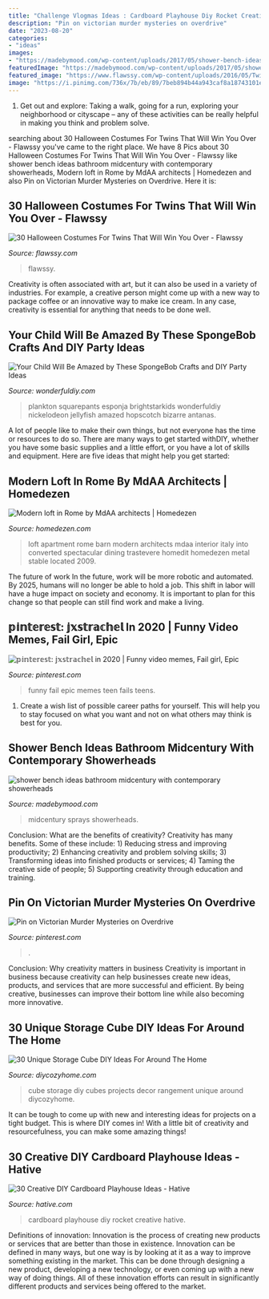 ```yaml
---
title: "Challenge Vlogmas Ideas : Cardboard Playhouse Diy Rocket Creative Hative"
description: "Pin on victorian murder mysteries on overdrive"
date: "2023-08-20"
categories:
- "ideas"
images:
- "https://madebymood.com/wp-content/uploads/2017/05/shower-bench-ideas-bathroom-midcentury-with-roof-top-mounted-towel-bars.jpg"
featuredImage: "https://madebymood.com/wp-content/uploads/2017/05/shower-bench-ideas-bathroom-midcentury-with-roof-top-mounted-towel-bars.jpg"
featured_image: "https://www.flawssy.com/wp-content/uploads/2016/05/Twin-Girl-Halloween-Costume-Ideas-2.jpg"
image: "https://i.pinimg.com/736x/7b/eb/89/7beb894b44a943caf8a18743101e9aa4.jpg"
---
```



1. Get out and explore: Taking a walk, going for a run, exploring your neighborhood or cityscape – any of these activities can be really helpful in making you think and problem solve. 

	

		
searching about 30 Halloween Costumes For Twins That Will Win You Over - Flawssy you've came to the right place. We have 8 Pics about 30 Halloween Costumes For Twins That Will Win You Over - Flawssy like shower bench ideas bathroom midcentury with contemporary showerheads, Modern loft in Rome by MdAA architects | Homedezen and also Pin on Victorian Murder Mysteries on Overdrive. Here it is:
		
    
## 30 Halloween Costumes For Twins That Will Win You Over - Flawssy

<img loading=lazy src="https://www.flawssy.com/wp-content/uploads/2016/05/Twin-Girl-Halloween-Costume-Ideas-2.jpg" onerror="this.onerror=null;this.src='https://tse3.mm.bing.net/th?id=OIP.1eQkiYptdGEzoTmGkkNBwgHaLH&amp;pid=15.1';" alt="30 Halloween Costumes For Twins That Will Win You Over - Flawssy">

_Source: flawssy.com_

>flawssy. 

	

Creativity is often associated with art, but it can also be used in a variety of industries. For example, a creative person might come up with a new way to package coffee or an innovative way to make ice cream. In any case, creativity is essential for anything that needs to be done well.

    
## Your Child Will Be Amazed By These SpongeBob Crafts And DIY Party Ideas

<img loading=lazy src="https://cdn.wonderfuldiy.com/wp-content/uploads/2016/02/plankton-toilet-paper-craft.jpg" onerror="this.onerror=null;this.src='https://tse4.mm.bing.net/th?id=OIP.kw4eNeNsy9Y1fwwvl7KSVQHaJ4&amp;pid=15.1';" alt="Your Child Will Be Amazed by These SpongeBob Crafts and DIY Party Ideas">

_Source: wonderfuldiy.com_

>plankton squarepants esponja brightstarkids wonderfuldiy nickelodeon jellyfish amazed hopscotch bizarre antanas. 

	

A lot of people like to make their own things, but not everyone has the time or resources to do so. There are many ways to get started withDIY, whether you have some basic supplies and a little effort, or you have a lot of skills and equipment. Here are five ideas that might help you get started: 

    
## Modern Loft In Rome By MdAA Architects | Homedezen

<img loading=lazy src="http://www.homedezen.com/wp-content/uploads/2014/10/Modern-loft-in-Rome-by-MdAA-architects-04.jpg" onerror="this.onerror=null;this.src='https://tse2.mm.bing.net/th?id=OIP.PgCH05rEIWEZ2yXq5hyU_QHaLH&amp;pid=15.1';" alt="Modern loft in Rome by MdAA architects | Homedezen">

_Source: homedezen.com_

>loft apartment rome barn modern architects mdaa interior italy into converted spectacular dining trastevere homedit homedezen metal stable located 2009. 

	

The future of work
In the future, work will be more robotic and automated. By 2025, humans will no longer be able to hold a job. This shift in labor will have a huge impact on society and economy. It is important to plan for this change so that people can still find work and make a living.

    
## 𝕡𝕚𝕟𝕥𝕖𝕣𝕖𝕤𝕥: 𝕛𝕩𝕤𝕥𝕣𝕒𝕔𝕙𝕖𝕝 In 2020 | Funny Video Memes, Fail Girl, Epic

<img loading=lazy src="https://i.pinimg.com/736x/7b/eb/89/7beb894b44a943caf8a18743101e9aa4.jpg" onerror="this.onerror=null;this.src='https://tse4.mm.bing.net/th?id=OIP.RzjZIZ_PLqx_WaTT5ppR9QHaNK&amp;pid=15.1';" alt="𝕡𝕚𝕟𝕥𝕖𝕣𝕖𝕤𝕥: 𝕛𝕩𝕤𝕥𝕣𝕒𝕔𝕙𝕖𝕝 in 2020 | Funny video memes, Fail girl, Epic">

_Source: pinterest.com_

>funny fail epic memes teen fails teens. 

	

1. Create a wish list of possible career paths for yourself. This will help you to stay focused on what you want and not on what others may think is best for you. 

    
## Shower Bench Ideas Bathroom Midcentury With Contemporary Showerheads

<img loading=lazy src="https://madebymood.com/wp-content/uploads/2017/05/shower-bench-ideas-bathroom-midcentury-with-roof-top-mounted-towel-bars.jpg" onerror="this.onerror=null;this.src='https://tse3.mm.bing.net/th?id=OIP.Ful8fV-S5RgPrTaiUUtr5wHaLG&amp;pid=15.1';" alt="shower bench ideas bathroom midcentury with contemporary showerheads">

_Source: madebymood.com_

>midcentury sprays showerheads. 

	

Conclusion: What are the benefits of creativity?
Creativity has many benefits. Some of these include: 1) Reducing stress and improving productivity; 2) Enhancing creativity and problem solving skills; 3) Transforming ideas into finished products or services; 4) Taming the creative side of people; 5) Supporting creativity through education and training.

    
## Pin On Victorian Murder Mysteries On Overdrive

<img loading=lazy src="https://i.pinimg.com/736x/9f/c9/e1/9fc9e1d68c267023fc97de421d719f2a.jpg" onerror="this.onerror=null;this.src='https://tse3.mm.bing.net/th?id=OIP.Wj8u18XQl9SqBwd3BMmLIAHaJ4&amp;pid=15.1';" alt="Pin on Victorian Murder Mysteries on Overdrive">

_Source: pinterest.com_

>. 

	

Conclusion: Why creativity matters in business
Creativity is important in business because creativity can help businesses create new ideas, products, and services that are more successful and efficient. By being creative, businesses can improve their bottom line while also becoming more innovative.

    
## 30 Unique Storage Cube DIY Ideas For Around The Home

<img loading=lazy src="https://diycozyhome.com/wp-content/uploads/2016/05/storage-cube-diy.jpg" onerror="this.onerror=null;this.src='https://tse2.mm.bing.net/th?id=OIP.iz2XWHHxof6Gkrk-61rU1QHaEW&amp;pid=15.1';" alt="30 Unique Storage Cube DIY Ideas For Around The Home">

_Source: diycozyhome.com_

>cube storage diy cubes projects decor rangement unique around diycozyhome. 

	

It can be tough to come up with new and interesting ideas for projects on a tight budget. This is where DIY comes in! With a little bit of creativity and resourcefulness, you can make some amazing things!

    
## 30 Creative DIY Cardboard Playhouse Ideas - Hative

<img loading=lazy src="https://hative.com/wp-content/uploads/2014/04/cardboard-playhouse/12-rocket-cardboard-playhouse.jpg" onerror="this.onerror=null;this.src='https://tse3.mm.bing.net/th?id=OIP.b47Uru8GuZfxUbXWsjl-iAHaLH&amp;pid=15.1';" alt="30 Creative DIY Cardboard Playhouse Ideas - Hative">

_Source: hative.com_

>cardboard playhouse diy rocket creative hative. 

	

Definitions of innovation:
Innovation is the process of creating new products or services that are better than those in existence. Innovation can be defined in many ways, but one way is by looking at it as a way to improve something existing in the market. This can be done through designing a new product, developing a new technology, or even coming up with a new way of doing things. All of these innovation efforts can result in significantly different products and services being offered to the market.

